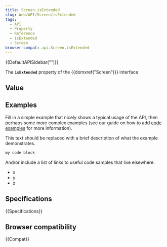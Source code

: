 ```yaml
---
title: Screen.isExtended
slug: Web/API/Screen/isExtended
tags:
  - API
  - Property
  - Reference
  - isExtended
  - Screen
browser-compat: api.Screen.isExtended
---
```

{{DefaultAPISidebar("")}}

The **`isExtended`** property of the {{domxref("Screen")}} interface 

## Value



## Examples

Fill in a simple example that nicely shows a typical usage of the API, then perhaps some more complex examples (see our guide on how to add [code examples](/en-US/docs/MDN/Contribute/Structures/Code_examples) for more information).

This text should be replaced with a brief description of what the example demonstrates.

```js
my code block
```

And/or include a list of links to useful code samples that live elsewhere:

*   x
*   y
*   z

## Specifications

{{Specifications}}

## Browser compatibility

{{Compat}}


